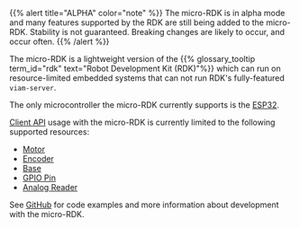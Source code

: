 {{% alert title="ALPHA" color="note" %}}
The micro-RDK is in alpha mode and many features supported by the RDK are still being added to the micro-RDK.
Stability is not guaranteed.
Breaking changes are likely to occur, and occur often.
{{% /alert %}}

The micro-RDK is a lightweight version of the {{% glossary_tooltip term_id="rdk" text="Robot Development Kit (RDK)"%}} which can run on resource-limited embedded systems that can not run RDK's fully-featured `viam-server`.

The only microcontroller the micro-RDK currently supports is the [ESP32](https://www.espressif.com/en/products/socs/esp32).

[Client API](/program/apis/) usage with the micro-RDK is currently limited to the following supported resources:

- [Motor](/components/motor/)
- [Encoder](/components/encoder/)
- [Base](/components/base/)
- [GPIO Pin](/components/board/#gpiopin-api)
- [Analog Reader](/components/board/#analogreader-api)

See [GitHub](https://github.com/viamrobotics/micro-rdk) for code examples and more information about development with the micro-RDK.
